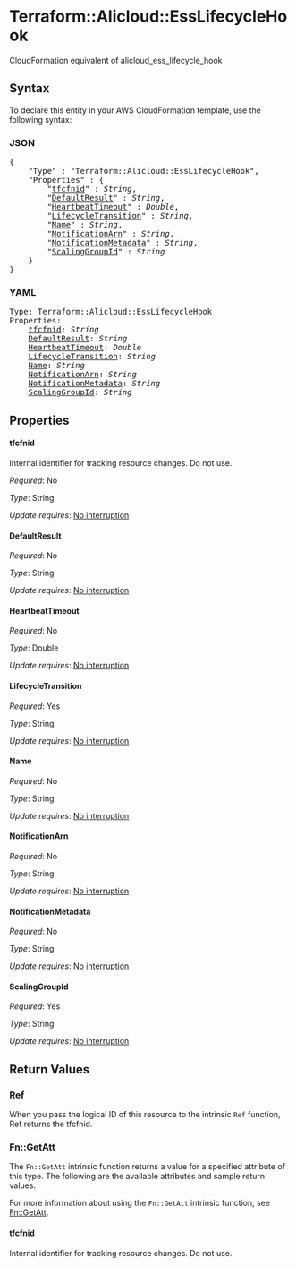 # Terraform::Alicloud::EssLifecycleHook

CloudFormation equivalent of alicloud_ess_lifecycle_hook

## Syntax

To declare this entity in your AWS CloudFormation template, use the following syntax:

### JSON

<pre>
{
    "Type" : "Terraform::Alicloud::EssLifecycleHook",
    "Properties" : {
        "<a href="#tfcfnid" title="tfcfnid">tfcfnid</a>" : <i>String</i>,
        "<a href="#defaultresult" title="DefaultResult">DefaultResult</a>" : <i>String</i>,
        "<a href="#heartbeattimeout" title="HeartbeatTimeout">HeartbeatTimeout</a>" : <i>Double</i>,
        "<a href="#lifecycletransition" title="LifecycleTransition">LifecycleTransition</a>" : <i>String</i>,
        "<a href="#name" title="Name">Name</a>" : <i>String</i>,
        "<a href="#notificationarn" title="NotificationArn">NotificationArn</a>" : <i>String</i>,
        "<a href="#notificationmetadata" title="NotificationMetadata">NotificationMetadata</a>" : <i>String</i>,
        "<a href="#scalinggroupid" title="ScalingGroupId">ScalingGroupId</a>" : <i>String</i>
    }
}
</pre>

### YAML

<pre>
Type: Terraform::Alicloud::EssLifecycleHook
Properties:
    <a href="#tfcfnid" title="tfcfnid">tfcfnid</a>: <i>String</i>
    <a href="#defaultresult" title="DefaultResult">DefaultResult</a>: <i>String</i>
    <a href="#heartbeattimeout" title="HeartbeatTimeout">HeartbeatTimeout</a>: <i>Double</i>
    <a href="#lifecycletransition" title="LifecycleTransition">LifecycleTransition</a>: <i>String</i>
    <a href="#name" title="Name">Name</a>: <i>String</i>
    <a href="#notificationarn" title="NotificationArn">NotificationArn</a>: <i>String</i>
    <a href="#notificationmetadata" title="NotificationMetadata">NotificationMetadata</a>: <i>String</i>
    <a href="#scalinggroupid" title="ScalingGroupId">ScalingGroupId</a>: <i>String</i>
</pre>

## Properties

#### tfcfnid

Internal identifier for tracking resource changes. Do not use.

_Required_: No

_Type_: String

_Update requires_: [No interruption](https://docs.aws.amazon.com/AWSCloudFormation/latest/UserGuide/using-cfn-updating-stacks-update-behaviors.html#update-no-interrupt)

#### DefaultResult

_Required_: No

_Type_: String

_Update requires_: [No interruption](https://docs.aws.amazon.com/AWSCloudFormation/latest/UserGuide/using-cfn-updating-stacks-update-behaviors.html#update-no-interrupt)

#### HeartbeatTimeout

_Required_: No

_Type_: Double

_Update requires_: [No interruption](https://docs.aws.amazon.com/AWSCloudFormation/latest/UserGuide/using-cfn-updating-stacks-update-behaviors.html#update-no-interrupt)

#### LifecycleTransition

_Required_: Yes

_Type_: String

_Update requires_: [No interruption](https://docs.aws.amazon.com/AWSCloudFormation/latest/UserGuide/using-cfn-updating-stacks-update-behaviors.html#update-no-interrupt)

#### Name

_Required_: No

_Type_: String

_Update requires_: [No interruption](https://docs.aws.amazon.com/AWSCloudFormation/latest/UserGuide/using-cfn-updating-stacks-update-behaviors.html#update-no-interrupt)

#### NotificationArn

_Required_: No

_Type_: String

_Update requires_: [No interruption](https://docs.aws.amazon.com/AWSCloudFormation/latest/UserGuide/using-cfn-updating-stacks-update-behaviors.html#update-no-interrupt)

#### NotificationMetadata

_Required_: No

_Type_: String

_Update requires_: [No interruption](https://docs.aws.amazon.com/AWSCloudFormation/latest/UserGuide/using-cfn-updating-stacks-update-behaviors.html#update-no-interrupt)

#### ScalingGroupId

_Required_: Yes

_Type_: String

_Update requires_: [No interruption](https://docs.aws.amazon.com/AWSCloudFormation/latest/UserGuide/using-cfn-updating-stacks-update-behaviors.html#update-no-interrupt)

## Return Values

### Ref

When you pass the logical ID of this resource to the intrinsic `Ref` function, Ref returns the tfcfnid.

### Fn::GetAtt

The `Fn::GetAtt` intrinsic function returns a value for a specified attribute of this type. The following are the available attributes and sample return values.

For more information about using the `Fn::GetAtt` intrinsic function, see [Fn::GetAtt](https://docs.aws.amazon.com/AWSCloudFormation/latest/UserGuide/intrinsic-function-reference-getatt.html).

#### tfcfnid

Internal identifier for tracking resource changes. Do not use.

